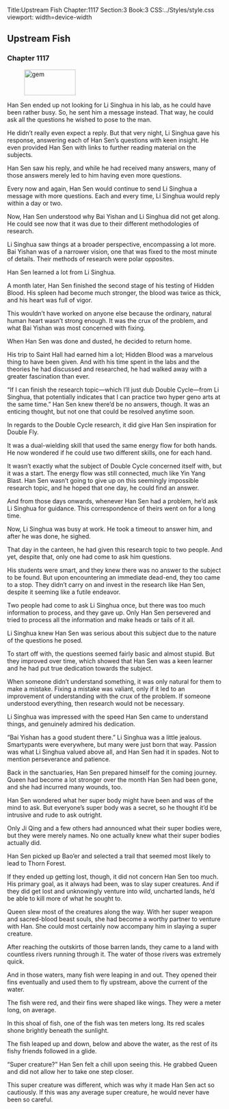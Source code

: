 Title:Upstream Fish 
Chapter:1117 
Section:3 
Book:3 
CSS:../Styles/style.css 
viewport: width=device-width
  
## Upstream Fish
### Chapter 1117
  
<figure>
	<img src="../Images/gem.gif" alt="gem" id="gem" width="120" height="60" />
</figure>
  

  
Han Sen ended up not looking for Li Singhua in his lab, as he could have been rather busy. So, he sent him a message instead. That way, he could ask all the questions he wished to pose to the man.

He didn’t really even expect a reply. But that very night, Li Singhua gave his response, answering each of Han Sen’s questions with keen insight. He even provided Han Sen with links to further reading material on the subjects.

Han Sen saw his reply, and while he had received many answers, many of those answers merely led to him having even more questions.

Every now and again, Han Sen would continue to send Li Singhua a message with more questions. Each and every time, Li Singhua would reply within a day or two.

Now, Han Sen understood why Bai Yishan and Li Singhua did not get along. He could see now that it was due to their different methodologies of research.

Li Singhua saw things at a broader perspective, encompassing a lot more. Bai Yishan was of a narrower vision, one that was fixed to the most minute of details. Their methods of research were polar opposites.

Han Sen learned a lot from Li Singhua.

A month later, Han Sen finished the second stage of his testing of Hidden Blood. His spleen had become much stronger, the blood was twice as thick, and his heart was full of vigor.

This wouldn’t have worked on anyone else because the ordinary, natural human heart wasn’t strong enough. It was the crux of the problem, and what Bai Yishan was most concerned with fixing.

When Han Sen was done and dusted, he decided to return home.

His trip to Saint Hall had earned him a lot; Hidden Blood was a marvelous thing to have been given. And with his time spent in the labs and the theories he had discussed and researched, he had walked away with a greater fascination than ever.

“If I can finish the research topic—which I’ll just dub Double Cycle—from Li Singhua, that potentially indicates that I can practice two hyper geno arts at the same time.” Han Sen knew there’d be no answers, though. It was an enticing thought, but not one that could be resolved anytime soon.

In regards to the Double Cycle research, it did give Han Sen inspiration for Double Fly.

It was a dual-wielding skill that used the same energy flow for both hands. He now wondered if he could use two different skills, one for each hand.

It wasn’t exactly what the subject of Double Cycle concerned itself with, but it was a start. The energy flow was still connected, much like Yin Yang Blast. Han Sen wasn’t going to give up on this seemingly impossible research topic, and he hoped that one day, he could find an answer.

And from those days onwards, whenever Han Sen had a problem, he’d ask Li Singhua for guidance. This correspondence of theirs went on for a long time.

Now, Li Singhua was busy at work. He took a timeout to answer him, and after he was done, he sighed.

That day in the canteen, he had given this research topic to two people. And yet, despite that, only one had come to ask him questions.

His students were smart, and they knew there was no answer to the subject to be found. But upon encountering an immediate dead-end, they too came to a stop. They didn’t carry on and invest in the research like Han Sen, despite it seeming like a futile endeavor.

Two people had come to ask Li Singhua once, but there was too much information to process, and they gave up. Only Han Sen persevered and tried to process all the information and make heads or tails of it all.

Li Singhua knew Han Sen was serious about this subject due to the nature of the questions he posed.

To start off with, the questions seemed fairly basic and almost stupid. But they improved over time, which showed that Han Sen was a keen learner and he had put true dedication towards the subject.

When someone didn’t understand something, it was only natural for them to make a mistake. Fixing a mistake was valiant, only if it led to an improvement of understanding with the crux of the problem. If someone understood everything, then research would not be necessary.

Li Singhua was impressed with the speed Han Sen came to understand things, and genuinely admired his dedication.

“Bai Yishan has a good student there.” Li Singhua was a little jealous. Smartypants were everywhere, but many were just born that way. Passion was what Li Singhua valued above all, and Han Sen had it in spades. Not to mention perseverance and patience.

Back in the sanctuaries, Han Sen prepared himself for the coming journey. Queen had become a lot stronger over the month Han Sen had been gone, and she had incurred many wounds, too.

Han Sen wondered what her super body might have been and was of the mind to ask. But everyone’s super body was a secret, so he thought it’d be intrusive and rude to ask outright.

Only Ji Qing and a few others had announced what their super bodies were, but they were merely names. No one actually knew what their super bodies actually did.

Han Sen picked up Bao’er and selected a trail that seemed most likely to lead to Thorn Forest.

If they ended up getting lost, though, it did not concern Han Sen too much. His primary goal, as it always had been, was to slay super creatures. And if they did get lost and unknowingly venture into wild, uncharted lands, he’d be able to kill more of what he sought to.

Queen slew most of the creatures along the way. With her super weapon and sacred-blood beast souls, she had become a worthy partner to venture with Han. She could most certainly now accompany him in slaying a super creature.

After reaching the outskirts of those barren lands, they came to a land with countless rivers running through it. The water of those rivers was extremely quick.

And in those waters, many fish were leaping in and out. They opened their fins eventually and used them to fly upstream, above the current of the water.

The fish were red, and their fins were shaped like wings. They were a meter long, on average.

In this shoal of fish, one of the fish was ten meters long. Its red scales shone brightly beneath the sunlight.

The fish leaped up and down, below and above the water, as the rest of its fishy friends followed in a glide.

“Super creature?” Han Sen felt a chill upon seeing this. He grabbed Queen and did not allow her to take one step closer.

This super creature was different, which was why it made Han Sen act so cautiously. If this was any average super creature, he would never have been so careful.